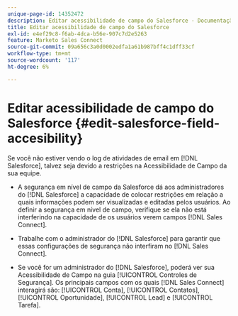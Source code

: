```yaml
---
unique-page-id: 14352472
description: Editar acessibilidade de campo do Salesforce - Documentação do Marketo - Documentação do produto
title: Editar acessibilidade de campo do Salesforce
exl-id: e4ef29c8-f6ab-4dca-b56e-907c7d2e5263
feature: Marketo Sales Connect
source-git-commit: 09a656c3a0d0002edfa1a61b987bff4c1dff33cf
workflow-type: tm+mt
source-wordcount: '117'
ht-degree: 6%

---
```


# Editar acessibilidade de campo do Salesforce {#edit-salesforce-field-accesibility}

Se você não estiver vendo o log de atividades de email em [!DNL Salesforce], talvez seja devido a restrições na Acessibilidade de Campo da sua equipe.

* A segurança em nível de campo da Salesforce dá aos administradores do [!DNL Salesforce] a capacidade de colocar restrições em relação a quais informações podem ser visualizadas e editadas pelos usuários. Ao definir a segurança em nível de campo, verifique se ela não está interferindo na capacidade de os usuários verem campos [!DNL Sales Connect].

* Trabalhe com o administrador do [!DNL Salesforce] para garantir que essas configurações de segurança não interfiram no [!DNL Sales Connect].

* Se você for um administrador do [!DNL Salesforce], poderá ver sua Acessibilidade de Campo na guia [!UICONTROL Controles de Segurança]. Os principais campos com os quais [!DNL Sales Connect] interagirá são: [!UICONTROL Conta], [!UICONTROL Contatos], [!UICONTROL Oportunidade], [!UICONTROL Lead] e [!UICONTROL Tarefa].
